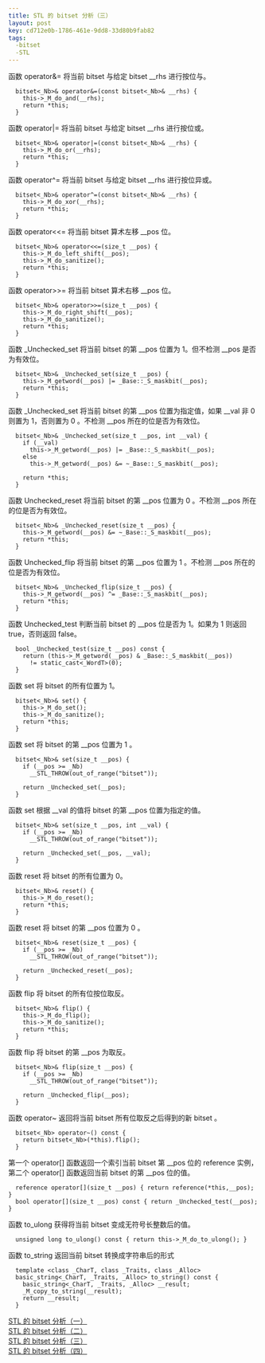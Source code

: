 ```yaml
---
title: STL 的 bitset 分析（三）
layout: post
key: cd712e0b-1786-461e-9dd8-33d80b9fab82
tags:
  -bitset 
  -STL
---
```


函数 operator&= 将当前 bitset 与给定 bitset \_\_rhs 进行按位与。

	  bitset<_Nb>& operator&=(const bitset<_Nb>& __rhs) {
	    this->_M_do_and(__rhs);
	    return *this;
	  }

<div class="cut"></div>
	  
函数 operator|= 将当前 bitset 与给定 bitset \_\_rhs 进行按位或。

	  bitset<_Nb>& operator|=(const bitset<_Nb>& __rhs) {
	    this->_M_do_or(__rhs);
	    return *this;
	  }

<div class="cut"></div>
	  
函数 operator^= 将当前 bitset 与给定 bitset \_\_rhs 进行按位异或。

	  bitset<_Nb>& operator^=(const bitset<_Nb>& __rhs) {
	    this->_M_do_xor(__rhs);
	    return *this;
	  }

<div class="cut"></div>
	  
函数 operator<<= 将当前 bitset 算术左移 \_\_pos 位。

	  bitset<_Nb>& operator<<=(size_t __pos) {
	    this->_M_do_left_shift(__pos);
	    this->_M_do_sanitize();
	    return *this;
	  }

<div class="cut"></div>
	  
函数 operator>>= 将当前 bitset 算术右移 \_\_pos 位。

	  bitset<_Nb>& operator>>=(size_t __pos) {
	    this->_M_do_right_shift(__pos);
	    this->_M_do_sanitize();
	    return *this;
	  }

<div class="cut"></div>
	  
函数 \_Unchecked\_set 将当前 bitset 的第 \_\_pos 位置为 1。但不检测 \_\_pos 是否为有效位。

	  bitset<_Nb>& _Unchecked_set(size_t __pos) {
	    this->_M_getword(__pos) |= _Base::_S_maskbit(__pos);
	    return *this;
	  }

<div class="cut"></div>
	  
函数 \_Unchecked\_set 将当前 bitset 的第 \_\_pos 位置为指定值，如果 \_\_val 非 0 则置为 1，否则置为 0 。不检测 \_\_pos 所在的位是否为有效位。

	  bitset<_Nb>& _Unchecked_set(size_t __pos, int __val) {
	    if (__val)
	      this->_M_getword(__pos) |= _Base::_S_maskbit(__pos);
	    else
	      this->_M_getword(__pos) &= ~_Base::_S_maskbit(__pos);

	    return *this;
	  }

<div class="cut"></div>
	  
函数 Unchecked\_reset 将当前 bitset 的第 \_\_pos 位置为 0 。不检测 \_\_pos 所在的位是否为有效位。

	  bitset<_Nb>& _Unchecked_reset(size_t __pos) {
	    this->_M_getword(__pos) &= ~_Base::_S_maskbit(__pos);
	    return *this;
	  }

<div class="cut"></div>
	  
函数 Unchecked\_flip 将当前 bitset 的第 \_\_pos 位置为 1 。不检测 \_\_pos 所在的位是否为有效位。

	  bitset<_Nb>& _Unchecked_flip(size_t __pos) {
	    this->_M_getword(__pos) ^= _Base::_S_maskbit(__pos);
	    return *this;
	  }

<div class="cut"></div>
	  
函数 Unchecked\_test 判断当前 bitset 的 \_\_pos 位是否为 1。如果为 1 则返回 true，否则返回 false。

	  bool _Unchecked_test(size_t __pos) const {
	    return (this->_M_getword(__pos) & _Base::_S_maskbit(__pos))
	      != static_cast<_WordT>(0);
	  }

<div class="cut"></div>
	  
函数 set 将 bitset 的所有位置为 1。

	  bitset<_Nb>& set() {
	    this->_M_do_set();
	    this->_M_do_sanitize();
	    return *this;
	  }

<div class="cut"></div>
	  
函数 set 将 bitset 的第 \_\_pos 位置为 1 。

	  bitset<_Nb>& set(size_t __pos) {
	    if (__pos >= _Nb)
	      __STL_THROW(out_of_range("bitset"));

	    return _Unchecked_set(__pos);
	  }

<div class="cut"></div>
	  
函数 set 根据 \_\_val 的值将 bitset 的第 \_\_pos 位置为指定的值。

	  bitset<_Nb>& set(size_t __pos, int __val) {
	    if (__pos >= _Nb)
	      __STL_THROW(out_of_range("bitset"));

	    return _Unchecked_set(__pos, __val);
	  }

<div class="cut"></div>
	  
函数 reset 将 bitset 的所有位置为 0。

	  bitset<_Nb>& reset() {
	    this->_M_do_reset();
	    return *this;
	  }

<div class="cut"></div>
	  
函数 reset 将 bitset 的第 \_\_pos 位置为 0 。

	  bitset<_Nb>& reset(size_t __pos) {
	    if (__pos >= _Nb)
	      __STL_THROW(out_of_range("bitset"));

	    return _Unchecked_reset(__pos);
	  }

<div class="cut"></div>
	  
函数 flip 将 bitset 的所有位按位取反。

	  bitset<_Nb>& flip() {
	    this->_M_do_flip();
	    this->_M_do_sanitize();
	    return *this;
	  }

<div class="cut"></div>
	  
函数 flip 将 bitset 的第 \_\_pos 为取反。

	  bitset<_Nb>& flip(size_t __pos) {
	    if (__pos >= _Nb)
	      __STL_THROW(out_of_range("bitset"));

	    return _Unchecked_flip(__pos);
	  }

<div class="cut"></div>
	  
函数 operator~ 返回将当前 bitset 所有位取反之后得到的新 bitset 。

	  bitset<_Nb> operator~() const { 
	    return bitset<_Nb>(*this).flip();
	  }

<div class="cut"></div>
	  
第一个 operator[] 函数返回一个索引当前 bitset 第 \_\_pos 位的 reference 实例，第二个 operator[] 函数返回当前 bitset 的第 \_\_pos 位的值。

	  reference operator[](size_t __pos) { return reference(*this,__pos); }
	  bool operator[](size_t __pos) const { return _Unchecked_test(__pos); }

<div class="cut"></div>
	  
函数 to\_ulong 获得将当前 bitset 变成无符号长整数后的值。

	  unsigned long to_ulong() const { return this->_M_do_to_ulong(); }
	  
<div class="cut"></div>
	  
函数 to\_string 返回当前 bitset 转换成字符串后的形式

	  template <class _CharT, class _Traits, class _Alloc>
	  basic_string<_CharT, _Traits, _Alloc> to_string() const {
	    basic_string<_CharT, _Traits, _Alloc> __result;
	    _M_copy_to_string(__result);
	    return __result;
	  }


<div class="cut"></div>

[STL 的 bitset 分析（一）](../01/bitset1.html)</br>
[STL 的 bitset 分析（二）](../01/bitset2.html)</br>
[STL 的 bitset 分析（三）](../01/bitset3.html)</br>
[STL 的 bitset 分析（四）](../01/bitset4.html)</br>
